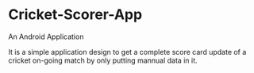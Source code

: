 # Cricket-Scorer-App
An Android Application

It is a simple application design to get a complete score card update of a cricket on-going match by only putting mannual data in it.
